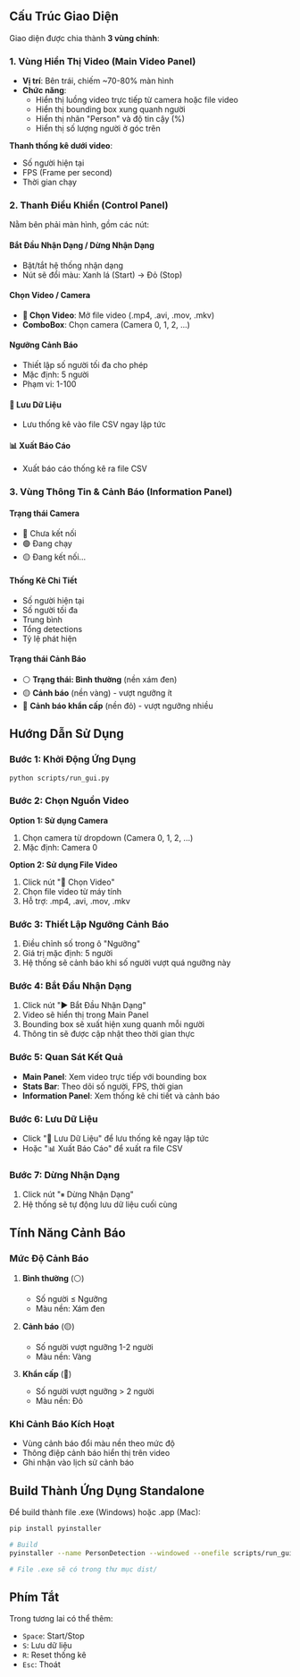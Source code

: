 ## Cấu Trúc Giao Diện

Giao diện được chia thành **3 vùng chính**:

### 1. Vùng Hiển Thị Video (Main Video Panel)

-   **Vị trí**: Bên trái, chiếm ~70-80% màn hình
-   **Chức năng**:
    -   Hiển thị luồng video trực tiếp từ camera hoặc file video
    -   Hiển thị bounding box xung quanh người
    -   Hiển thị nhãn "Person" và độ tin cậy (%)
    -   Hiển thị số lượng người ở góc trên

**Thanh thống kê dưới video**:

-   Số người hiện tại
-   FPS (Frame per second)
-   Thời gian chạy

### 2. Thanh Điều Khiển (Control Panel)

Nằm bên phải màn hình, gồm các nút:

#### **Bắt Đầu Nhận Dạng / Dừng Nhận Dạng**

-   Bật/tắt hệ thống nhận dạng
-   Nút sẽ đổi màu: Xanh lá (Start) → Đỏ (Stop)

#### **Chọn Video / Camera**

-   **📁 Chọn Video**: Mở file video (.mp4, .avi, .mov, .mkv)
-   **ComboBox**: Chọn camera (Camera 0, 1, 2, ...)

#### **Ngưỡng Cảnh Báo**

-   Thiết lập số người tối đa cho phép
-   Mặc định: 5 người
-   Phạm vi: 1-100

#### **💾 Lưu Dữ Liệu**

-   Lưu thống kê vào file CSV ngay lập tức

#### **📊 Xuất Báo Cáo**

-   Xuất báo cáo thống kê ra file CSV

### 3. Vùng Thông Tin & Cảnh Báo (Information Panel)

#### **Trạng thái Camera**

-   🔴 Chưa kết nối
-   🟢 Đang chạy
-   🟡 Đang kết nối...

#### **Thống Kê Chi Tiết**

-   Số người hiện tại
-   Số người tối đa
-   Trung bình
-   Tổng detections
-   Tỷ lệ phát hiện

#### **Trạng thái Cảnh Báo**

-   ⚪ **Trạng thái: Bình thường** (nền xám đen)
-   🟡 **Cảnh báo** (nền vàng) - vượt ngưỡng ít
-   🔴 **Cảnh báo khẩn cấp** (nền đỏ) - vượt ngưỡng nhiều

## Hướng Dẫn Sử Dụng

### Bước 1: Khởi Động Ứng Dụng

```bash
python scripts/run_gui.py
```

### Bước 2: Chọn Nguồn Video

**Option 1: Sử dụng Camera**

1. Chọn camera từ dropdown (Camera 0, 1, 2, ...)
2. Mặc định: Camera 0

**Option 2: Sử dụng File Video**

1. Click nút "📁 Chọn Video"
2. Chọn file video từ máy tính
3. Hỗ trợ: .mp4, .avi, .mov, .mkv

### Bước 3: Thiết Lập Ngưỡng Cảnh Báo

1. Điều chỉnh số trong ô "Ngưỡng"
2. Giá trị mặc định: 5 người
3. Hệ thống sẽ cảnh báo khi số người vượt quá ngưỡng này

### Bước 4: Bắt Đầu Nhận Dạng

1. Click nút "▶ Bắt Đầu Nhận Dạng"
2. Video sẽ hiển thị trong Main Panel
3. Bounding box sẽ xuất hiện xung quanh mỗi người
4. Thông tin sẽ được cập nhật theo thời gian thực

### Bước 5: Quan Sát Kết Quả

-   **Main Panel**: Xem video trực tiếp với bounding box
-   **Stats Bar**: Theo dõi số người, FPS, thời gian
-   **Information Panel**: Xem thống kê chi tiết và cảnh báo

### Bước 6: Lưu Dữ Liệu

-   Click "💾 Lưu Dữ Liệu" để lưu thống kê ngay lập tức
-   Hoặc "📊 Xuất Báo Cáo" để xuất ra file CSV

### Bước 7: Dừng Nhận Dạng

1. Click nút "⏸ Dừng Nhận Dạng"
2. Hệ thống sẽ tự động lưu dữ liệu cuối cùng

## Tính Năng Cảnh Báo

### Mức Độ Cảnh Báo

1. **Bình thường** (⚪)

    - Số người ≤ Ngưỡng
    - Màu nền: Xám đen

2. **Cảnh báo** (🟡)

    - Số người vượt ngưỡng 1-2 người
    - Màu nền: Vàng

3. **Khẩn cấp** (🔴)
    - Số người vượt ngưỡng > 2 người
    - Màu nền: Đỏ

### Khi Cảnh Báo Kích Hoạt

-   Vùng cảnh báo đổi màu nền theo mức độ
-   Thông điệp cảnh báo hiển thị trên video
-   Ghi nhận vào lịch sử cảnh báo

## Build Thành Ứng Dụng Standalone

Để build thành file .exe (Windows) hoặc .app (Mac):

```bash
pip install pyinstaller

# Build
pyinstaller --name PersonDetection --windowed --onefile scripts/run_gui.py

# File .exe sẽ có trong thư mục dist/
```

## Phím Tắt

Trong tương lai có thể thêm:

-   `Space`: Start/Stop
-   `S`: Lưu dữ liệu
-   `R`: Reset thống kê
-   `Esc`: Thoát
